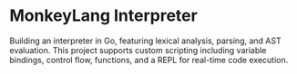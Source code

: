 # MonkeyLang Interpreter

Building an interpreter in Go, featuring lexical analysis, parsing, and AST evaluation. This project supports custom scripting including variable bindings, control flow, functions, and a REPL for real-time code execution.